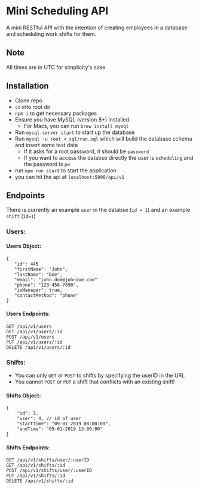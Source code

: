 
# Mini Scheduling API
A mini RESTful API with the intention of creating employees in a database and scheduling work shifts for them.

## Note 
All times are in UTC for simplicity's sake

## Installation
*  Clone repo
*  `cd` into root dir
*  `npm i` to get necessary packages
*  Ensure you have MySQL (version 8+) installed.  
	*  For Macs, you can run `brew install mysql`
*  Run `mysql.server start` to start up the database
*  Run `mysql -u root < sql/run.sql` which will build the database schema and insert some test data 
	*  If it asks for a root password, it should be `password`
	*  If you want to access the databse directly the user is `scheduling` and the password is `pw`
*  run `npm run start` to start the application
*  you can hit the api at `localhost:5000/api/v1`

## Endpoints
There is currently an example `user` in the databse (`id = 1`) and an example `shift` (`id=1`)

### Users:
#### Users Object:
```
{
   "id": 445
   "firstName": "John",
   "lastName": "Doe",
   "email": "john.doe@johndoe.com"
   "phone": "123-456-7890",
   "isManager": true,  
   "contactMethod": "phone"
}
```

#### Users Endpoints:
```
GET /api/v1/users
GET /api/v1/users/:id
POST /api/v1/users
PUT /api/v1/users/:id
DELETE /api/v1/users/:id
```

### Shifts:
* You can only `GET` or `POST` to shifts by specifying the userID in the URL
* You cannot `POST` or `PUT` a shift that conflicts with an existing shift!

#### Shifts Object:
```
{
	"id": 3,
	"user": 4, // id of user
	"startTime": "09-01-2019 08:00:00",
	"endTime": "09-01-2019 13:00:00"
}
```

#### Shifts Endpoints:
```
GET /api/v1/shifts/user/:userID
GET /api/v1/shifts/:id
POST /api/v1/shifts/user/:userID
PUT /api/v1/shifts/:id
DELETE /api/v1/shifts/:id
```
